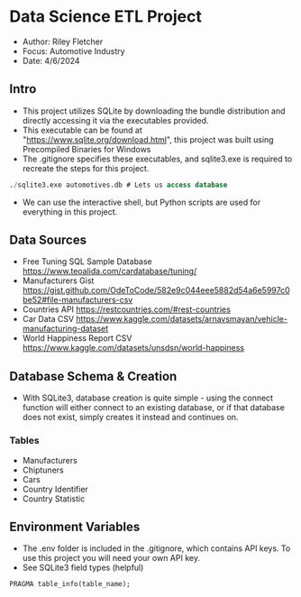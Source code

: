 # Data Science ETL Project
- Author: Riley Fletcher
- Focus: Automotive Industry
- Date: 4/6/2024
## Intro
- This project utilizes SQLite by downloading the bundle distribution and directly accessing it via the executables provided.
- This executable can be found at "https://www.sqlite.org/download.html", this project was built using Precompiled Binaries for Windows
- The .gitignore specifies these executables, and sqlite3.exe is required to recreate the steps for this project.
```sql
./sqlite3.exe automotives.db # Lets us access database
```
- We can use the interactive shell, but Python scripts are used for everything in this project.

## Data Sources
- Free Tuning SQL Sample Database https://www.teoalida.com/cardatabase/tuning/
- Manufacturers Gist https://gist.github.com/OdeToCode/582e9c044eee5882d54a6e5997c0be52#file-manufacturers-csv
- Countries API https://restcountries.com/#rest-countries
- Car Data CSV https://www.kaggle.com/datasets/arnavsmayan/vehicle-manufacturing-dataset
- World Happiness Report CSV https://www.kaggle.com/datasets/unsdsn/world-happiness

## Database Schema & Creation
- With SQLite3, database creation is quite simple - using the connect function will either connect to an existing database, or if that database does not exist, simply creates it instead and continues on.
### Tables
- Manufacturers
- Chiptuners
- Cars
- Country Identifier
- Country Statistic

## Environment Variables
- The .env folder is included in the .gitignore, which contains API keys. To use this project you will need your own API key.
- See SQLite3 field types (helpful)
```
PRAGMA table_info(table_name);
```